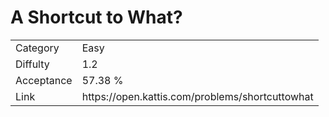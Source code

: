 # A Shortcut to What?

<table>
    <tr>
        <td>Category</td>
        <td>Easy</td>
    </tr>
    <tr>
        <td>Diffulty</td>
        <td>1.2</td>
    </tr>
    <tr>
        <td>Acceptance</td>
        <td>57.38 %</td>
    </tr>
    <tr>
        <td>Link</td>
        <td>https://open.kattis.com/problems/shortcuttowhat</td>
    </tr>
</table>